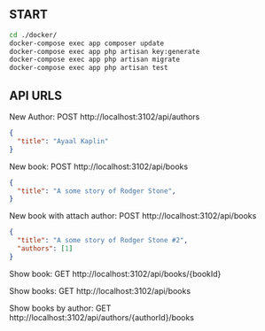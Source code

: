 ## START
```bash
cd ./docker/
docker-compose exec app composer update
docker-compose exec app php artisan key:generate
docker-compose exec app php artisan migrate
docker-compose exec app php artisan test
```

## API URLS
New Author: POST http://localhost:3102/api/authors
```json
{
  "title": "Ayaal Kaplin"
}
```
New book: POST http://localhost:3102/api/books
```json
{
  "title": "A some story of Rodger Stone",
}
```
New book with attach author: POST http://localhost:3102/api/books
```json
{
  "title": "A some story of Rodger Stone #2",
  "authors": [1]
}
```
Show book: GET http://localhost:3102/api/books/{bookId}

Show books: GET http://localhost:3102/api/books

Show books by author: GET http://localhost:3102/api/authors/{authorId}/books